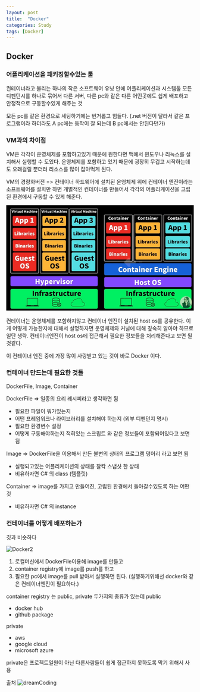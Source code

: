 ```yaml
---
layout: post
title:  "Docker"
categories: Study
tags: [Docker]
---
```


## Docker

### 어플리케이션을 패키징할수있는 툴
컨테이너라고 불리는 하나의 작은 소프트웨어 유닛 안에 어플리케이션과 시스템툴 모든 디펜던시를 하나로 묶어서 
다른 서버, 다른 pc와 같은 다른 어떤곳에도 쉽게 배포하고 안정적으로 구동할수있게 해주는 것

모든 pc를 같은 환경으로 세팅하기에는 번거롭고 힘들다. (.net 버전이 달라서 같은 프로그램이라 하더라도 A pc에는 동작이 잘 되는데 B pc에서는 안된다던가)

### VM과의 차이점
VM은 각각이 운영체제를 포함하고있기 때문에 원한다면 맥에서 윈도우나 리눅스를 설치해서 실행할 수 도있다.
운영체제를 포함하고 있기 때문에 굉장히 무겁고 시작하는데도 오래걸릴 뿐더러 리소스를 많이 잡아먹게 된다.

VM의 경량화버전 => 컨테이너
하드웨어에 설치된 운영체제 위에 컨테이너 엔진이라는 소프트웨어를 설치만 하면 개별적인 컨테이너를 만들어서 각각의 어플리케이션을 고립된 환경에서 구동할 수 있게 해준다.

![Docker](./assets/images/Docker.png)

컨테이너는 운영체제를 포함하지않고 컨테이너 엔진이 설치된 host os를 공유한다.
이게 어떻게 가능한지에 대해서 설명하자면 운영체제와 커널에 대해 깊숙히 알아야 하므로 일단 생략.
컨테이너엔진이 host os에 접근해서 필요한 정보들을 처리해준다고 보면 될것같다.

이 컨테이너 엔진 중에 가장 많이 사랑받고 있는 것이 바로 Docker 이다.

### 컨테이너 만드는데 필요한 것들
DockerFile, Image, Container

DockerFile => 일종의 요리 레시피라고 생각하면 됨
- 필요한 파일이 뭐가있는지 
- 어떤 프레임워크나 라이브러리를 설치해야 하는지 (외부 디펜던지 명시)
- 필요한 환경변수 설정
- 어떻게 구동해야하는지 적혀있는 스크립트
와 같은 정보들이 포함되어있다고 보면 됨

Image => DockerFile을 이용해서 만든 불변의 상태의 프로그램 덩어리 라고 보면 됨 
- 실행되고있는 어플리케이션의 상태를 찰칵 스냅샷 한 상태
- 비유하자면 C# 의 class (템플릿)

Container => image를 가지고 만들어진, 고립된 환경에서 돌아갈수있도록 하는 어떤 것
- 비유하자면 C# 의 instance 

### 컨테이너를 어떻게 배포하는가
깃과 비슷하다

![Docker2](../assets/images/Docker2.png)

1. 로컬머신에서 DockerFile이용해 image를 만들고 
2. container registry에 image를 push를 하고
3. 필요한 pc에서 image를 pull 받아서 실행하면 된다. (실행하기위해선 docker와 같은 컨테이너엔진이 필요하다.)

container registry 는 public, private 두가지의 종류가 있는데
public
- docker hub
- github package

private 
- aws
- google cloud
- microsoft azure

private은 프로젝트일원이 아닌 다른사람들이 쉽게 접근하지 못하도록 막기 위해서 사용


출처
![dreamCoding](//https://www.youtube.com/watch?v=LXJhA3VWXFA)